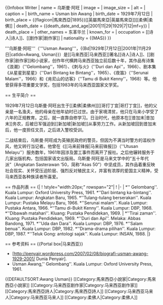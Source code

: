 {{Infobox Writer
| name        = 乌斯曼·阿旺
| image       = 
| image_size  =
| alt         =
| caption     =
| birth_name  = Usman bin Awang
| birth_date  = 1929年7月12日
| birth_place = {{flagicon|馬來西亞|1895}}[[英屬馬來亞|英屬馬來亞]][[柔佛|柔佛]]
| death_date  = {{death_date_and_age|2001|11|29|1929|7|12|mf=y}}
| death_place =
| other_names = 东革华兰
| known_for   =
| occupation  = [[诗人|诗人]]、[[剧作家|剧作家]]
| nationality = {{MAS}}
}}

'''乌斯曼·阿旺'''（'''Usman Awang'''，{{Bd|1929年|7月12日|2001年|11月29日|catIdx=Awang, Usman}}）是[[马来西亚|马来西亚]]著名[[诗人|诗人]]、[[剧作家|剧作家]]和小说家，创作年代横跨马来西亚独立前后数十年，其作品有诗集《浪潮》（''Gelombang''，1961）、《刺与火》（''Duri dan Api''，1966）、剧本集《从星星到星星》（''Dari Bintang ke Bintang''，1965）、《夜笛》（''Serunai Malam''，1966）和《肯尼山的访客》（''Tamu di Bukit Kenny''，1968）等。他曾获得多项重要文学奖，包括1983年的马来西亚国家文学奖。

== 生平简介 ==

1929年7月12日乌斯曼·阿旺出生于[[柔佛|柔佛州]][[哥打丁宜|哥打丁宜]]，他的父亲是一名渔夫，他的母亲在他年幼时已过世。由于家境清贫，他只在马来小学受了六年的正规教育。之后，就一直靠自修学习。日治时代，他原本在[[昔加末|昔加末]]务农，后被日军强迫到[[新加坡|新加坡]]从事劳力工作。从新加坡回到昔加末后，他一度担任文员，之后进入警校受训。

二战结束后，乌斯曼·阿旺成为英殖民政府的警员，但因为不满当时警方的滥权作风，他又转行当记者。他曾在《[[马来前锋报|马来前锋报]]》（''Utusan Melayu''）服务数年，1961年因涉及罢工事件而离开了报社。之后他辗转服务于几家出版机构，包括国家语文出版局。乌斯曼·阿旺是马来文学中的“五十年代派”（Angkatan Sasterawan ‘50，简称“Asas 50”）中坚成员，其作品着重反映社会现实、关怀受压迫阶层、强烈反对殖民主义，并富有浓厚的爱国主义精神，受马来西亚各种族读者所喜爱。

== 作品列表 ==
{|
!
!style="width:20px;" rowspan="2"|
!
|-
|
*'' Gelombang''. Kuala Lumpur: Oxford University Press, 1961.
*''Dari bintang ka-bintang''. Kuala Lumpur: Angkatan Baru, 1965.
*''Tulang-tulang berserakan''. Kuala Lumpur: Pustaka Melayu Baru, 1966.
*''Serunai malam''. Kuala Lumpur: Pustaka Antara, 1966.
*''Tamu di-Bukit Kenny''. Kuala Lumpur: DBP, 1968.
*''Dibawah matahari''. Kluang: Pustaka Pendidekan, 1969.
|
*''Tirai zaman''. Kluang: Pustaka Pendidekan, 1969.
*''Duri dan Api''. Melaka: Abbas Bandong, 1971.
*''Uda dan Dara''. Kuala Lumpur: DBP, 1976.
*''Salam benua''. Kuala Lumpur: DBP, 1982.
*''Drama-drama pilihan''. Kuala Lumpur: DBP, 1987.
*''Teluk Gong: antologi sajak''. Kuala Lumpur: INSAN, 1988.
|}

== 参考资料 ==
{{Portal box|马来西亚}}
* [http://penyair.wordpress.com/2007/02/08/biografi-usman-awang-1929-2001/ Dunia Penyair].
* Usman Awang,'' Gelombang''. Kuala Lumpur: Oxford University Press, 1961.

{{DEFAULTSORT:Awang Usman}}
[[Category:馬來西亞小說家|Category:馬來西亞小說家]]
[[Category:马来西亚剧作家|Category:马来西亚剧作家]]
[[Category:馬來西亞詩人|Category:馬來西亞詩人]]
[[Category:马来西亚马来人|Category:马来西亚马来人]]
[[Category:柔佛人|Category:柔佛人]]
